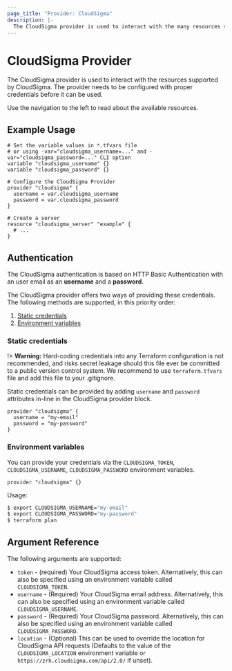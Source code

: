 ```yaml
---
page_title: "Provider: CloudSigma"
description: |-
  The CloudSigma provider is used to interact with the many resources supported by CloudSigma through its APIs.
---
```


# CloudSigma Provider

The CloudSigma provider is used to interact with the resources supported by
CloudSigma. The provider needs to be configured with proper credentials before
it can be used.

Use the navigation to the left to read about the available resources.


## Example Usage

```hcl
# Set the variable values in *.tfvars file
# or using -var="cloudsigma_username=..." and -var="cloudsigma_password=..." CLI option
variable "cloudsigma_username" {}
variable "cloudsigma_password" {}

# Configure the CloudSigma Provider
provider "cloudsigma" {
  username = var.cloudsigma_username
  password = var.cloudsigma_password
}

# Create a server
resource "cloudsigma_server" "example" {
  # ...
}
```


## Authentication

The CloudSigma authentication is based on HTTP Basic Authentication with an
user email as an **username** and a **password**.

The CloudSigma provider offers two ways of providing these credentials. The
following methods are supported, in this priority order:

1. [Static credentials](#static-credentials)
2. [Environment variables](#environment-variables)

### Static credentials

!> **Warning:** Hard-coding credentials into any Terraform configuration is not
recommended, and risks secret leakage should this file ever be committed to a
public version control system. We recommend to use `terraform.tfvars` file and
add this file to your .gitignore.

Static credentials can be provided by adding `username` and `password` attributes
in-line in the CloudSigma provider block.

```hcl
provider "cloudsigma" {
  username = "my-email"
  password = "my-password"
}
```

### Environment variables

You can provide your credentials via the `CLOUDSIGMA_TOKEN`, `CLOUDSIGMA_USERNAME`,
`CLOUDSIGMA_PASSWORD` environment variables.

```hcl
provider "cloudsigma" {}
```

Usage:

```bash
$ export CLOUDSIGMA_USERNAME="my-email"
$ export CLOUDSIGMA_PASSWORD="my-password"
$ terraform plan
```


## Argument Reference

The following arguments are supported:

* `token` - (required) Your CloudSigma access token. Alternatively, this can also
  be specified using an environment variable called `CLOUDSIGMA_TOKEN`.
* `username` - (Required) Your CloudSigma email address. Alternatively, this can
  also be specified using an environment variable called `CLOUDSIGMA_USERNAME`.
* `password` - (Required) Your CloudSigma password. Alternatively, this can
  also be specified using an environment variable called `CLOUDSIGMA_PASSWORD`.
* `location` - (Optional) This can be used to override the location for
  CloudSigma API requests (Defaults to the value of the `CLOUDSIGMA_LOCATION`
  environment variable or `https://zrh.cloudsigma.com/api/2.0/` if unset).
